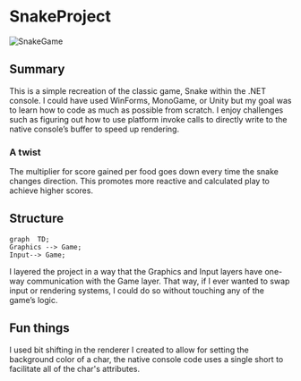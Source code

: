 # SnakeProject

![SnakeGame](https://user-images.githubusercontent.com/84935671/173975325-d0676d02-d92e-4314-be1b-dcfb1da0997a.gif)

## Summary
This is a simple recreation of the classic game, Snake within the .NET console. I could have used WinForms, MonoGame, or Unity but my goal was to learn how to code as much as possible from scratch. I enjoy challenges such as figuring out how to use platform invoke calls to directly write to the native console’s buffer to speed up rendering.

### A twist
The multiplier for score gained per food goes down every time the snake changes direction. This promotes more reactive and calculated play to achieve higher scores.

## Structure
```mermaid
graph  TD;  
Graphics --> Game;  
Input--> Game;  
```
I layered the project in a way that the Graphics and Input layers have one-way communication with the Game layer. That way, if I ever wanted to swap input or rendering systems, I could do so without touching any of the game’s logic.

## Fun things
I used bit shifting in the renderer I created to allow for setting the background color of a char, the native console code uses a single short to facilitate all of the char's attributes.
